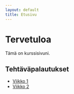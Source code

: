 ```yaml
---
layout: default
title: Etusivu
---
```


# Tervetuloa

Tämä on kurssisivuni.

## Tehtäväpalautukset
- [Viikko 1](Viikko%201/index.html)
- [Viikko 2](Viikko%202/vko2.md)


